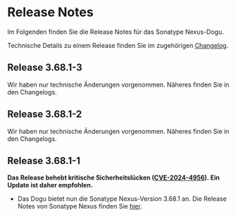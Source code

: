 # Release Notes

Im Folgenden finden Sie die Release Notes für das Sonatype Nexus-Dogu. 

Technische Details zu einem Release finden Sie im zugehörigen [Changelog](https://docs.cloudogu.com/de/docs/dogus/nexus/CHANGELOG/).

## Release 3.68.1-3

Wir haben nur technische Änderungen vorgenommen. Näheres finden Sie in den Changelogs.

## Release 3.68.1-2

Wir haben nur technische Änderungen vorgenommen. Näheres finden Sie in den Changelogs.

## Release 3.68.1-1

**Das Release behebt kritische Sicherheitslücken ([CVE-2024-4956](https://github.com/advisories/GHSA-6cgv-69mq-8w7x)). Ein Update ist daher empfohlen.**

* Das Dogu bietet nun die Sonatype Nexus-Version 3.68.1 an. Die Release Notes von Sonatype Nexus finden Sie [hier](https://help.sonatype.com/en/sonatype-nexus-repository-3-68-0-release-notes.html).